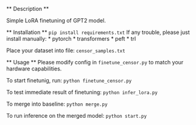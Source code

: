 ** Description **

Simple LoRA finetuning of GPT2 model.

** Installation **
`pip install requirements.txt`
If any trouble, please just install manually:
    * pytorch
    * transformers
    * peft
    * trl

Place your dataset into file: `censor_samples.txt`

** Usage **
Please modify config in `finetune_censor.py` to match your hardware capabilities.

To start finetunig, run:
`python finetune_censor.py`

To test immediate result of finetuning:
`python infer_lora.py`

To merge into baseline:
`python merge.py`

To run inference on the merged model:
`python start.py`
